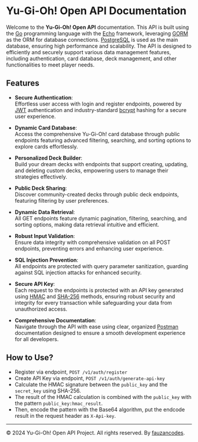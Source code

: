 # Yu-Gi-Oh! Open API Documentation

Welcome to the **Yu-Gi-Oh! Open API** documentation. This API is built using the [Go](https://go.dev/) programming language with the [Echo](https://echo.labstack.com/) framework, leveraging [GORM](https://gorm.io/) as the ORM for database connections. [PostgreSQL](https://www.postgresql.org/) is used as the main database, ensuring high performance and scalability. The API is designed to efficiently and securely support various data management features, including authentication, card database, deck management, and other functionalities to meet player needs.

## Features

- **Secure Authentication**:  
  Effortless user access with login and register endpoints, powered by [JWT](https://jwt.io/) authentication and industry-standard [bcrypt](https://en.wikipedia.org/wiki/Bcrypt) hashing for a secure user experience.

- **Dynamic Card Database**:  
  Access the comprehensive Yu-Gi-Oh! card database through public endpoints featuring advanced filtering, searching, and sorting options to explore cards effortlessly.

- **Personalized Deck Builder**:  
  Build your dream decks with endpoints that support creating, updating, and deleting custom decks, empowering users to manage their strategies effectively.

- **Public Deck Sharing**:  
  Discover community-created decks through public deck endpoints, featuring filtering by user preferences.

- **Dynamic Data Retrieval**:  
  All GET endpoints feature dynamic pagination, filtering, searching, and sorting options, making data retrieval intuitive and efficient.

- **Robust Input Validation**:  
  Ensure data integrity with comprehensive validation on all POST endpoints, preventing errors and enhancing user experience.

- **SQL Injection Prevention**:  
  All endpoints are protected with query parameter sanitization, guarding against SQL injection attacks for enhanced security.

- **Secure API Key**:  
  Each request to the endpoints is protected with an API key generated using [HMAC](https://en.wikipedia.org/wiki/HMAC) and [SHA-256](https://en.wikipedia.org/wiki/SHA-2) methods, ensuring robust security and integrity for every transaction while safeguarding your data from unauthorized access.

- **Comprehensive Documentation**:  
  Navigate through the API with ease using clear, organized [Postman](https://www.postman.com/) documentation designed to ensure a smooth development experience for all developers.

## How to Use?
- Register via endpoint, `POST /v1/auth/register`
- Create API Key via endpoint, `POST /v1/auth/generate-api-key`
- Calculate the HMAC signature between the `public_key` and the `secret_key` using SHA-256.
- The result of the HMAC calculation is combined with the `public_key` with the pattern `public_key:hmac_result`.
- Then, encode the pattern with the Base64 algorithm, put the endcode result in the request header as `X-Api-key`.

---

© 2024 Yu-Gi-Oh! Open API Project. All rights reserved. By [fauzancodes](https://fauzancodes.id/).
